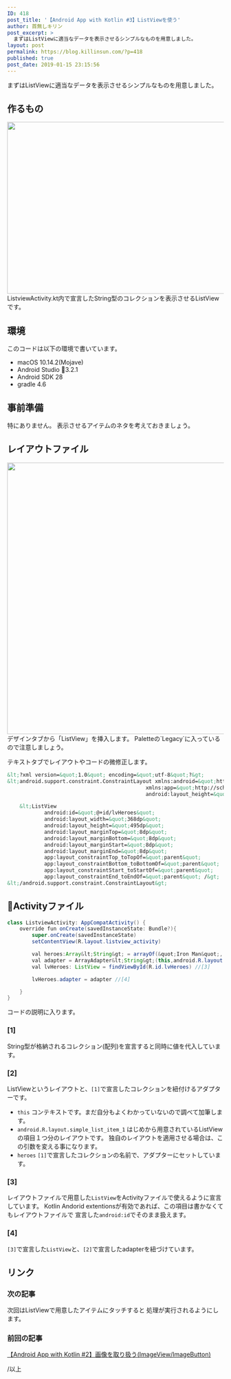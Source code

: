 ```yaml
---
ID: 418
post_title: '【Android App with Kotlin #3】ListViewを使う'
author: 首無しキリン
post_excerpt: >
  まずはListViewに適当なデータを表示させるシンプルなものを用意しました。
layout: post
permalink: https://blog.killinsun.com/?p=418
published: true
post_date: 2019-01-15 23:15:56
---
```

まずはListViewに適当なデータを表示させるシンプルなものを用意しました。

<!--more-->
## 作るもの

<img src="https://blog.killinsun.com/wp-content/uploads/2019/01/03_listview.gif" alt="" width="640" height="400" class="alignnone size-full wp-image-421" />
ListviewActivity.kt内で宣言したString型のコレクションを表示させるListViewです。

## 環境

このコードは以下の環境で書いています。

- macOS 10.14.2(Mojave)
- Android Studio 3.2.1
- Android SDK 28
- gradle 4.6

## 事前準備

特にありません。
表示させるアイテムのネタを考えておきましょう。

## レイアウトファイル

<img src="https://blog.killinsun.com/wp-content/uploads/2019/01/3c645c95809a7bda6124f034e0b1eacf.png" alt="" width="1023" height="632" class="alignnone size-full wp-image-420" />
デザインタブから「ListView」を挿入します。
Paletteの`Legacy`に入っているので注意しましょう。


テキストタブでレイアウトやコードの微修正します。

```xml
&lt;?xml version=&quot;1.0&quot; encoding=&quot;utf-8&quot;?&gt;
&lt;android.support.constraint.ConstraintLayout xmlns:android=&quot;http://schemas.android.com/apk/res/android&quot;
                                             xmlns:app=&quot;http://schemas.android.com/apk/res-auto&quot; xmlns:tools=&quot;http://schemas.android.com/tools&quot; android:layout_width=&quot;match_parent&quot;
                                             android:layout_height=&quot;match_parent&quot;&gt;

    &lt;ListView
            android:id=&quot;@+id/lvHeroes&quot;
            android:layout_width=&quot;368dp&quot;
            android:layout_height=&quot;495dp&quot;
            android:layout_marginTop=&quot;8dp&quot;
            android:layout_marginBottom=&quot;8dp&quot;
            android:layout_marginStart=&quot;8dp&quot;
            android:layout_marginEnd=&quot;8dp&quot;
            app:layout_constraintTop_toTopOf=&quot;parent&quot;
            app:layout_constraintBottom_toBottomOf=&quot;parent&quot;
            app:layout_constraintStart_toStartOf=&quot;parent&quot;
            app:layout_constraintEnd_toEndOf=&quot;parent&quot; /&gt;
&lt;/android.support.constraint.ConstraintLayout&gt;
```

## Activityファイル

```Java
class ListviewActivity: AppCompatActivity() {
    override fun onCreate(savedInstanceState: Bundle?){
        super.onCreate(savedInstanceState)
        setContentView(R.layout.listview_activity)

        val heroes:Array&lt;String&gt; = arrayOf(&quot;Iron Man&quot;, &quot;Captain America&quot;, &quot;Thor&quot;) //[1]
        val adapter = ArrayAdapter&lt;String&gt;(this,android.R.layout.simple_list_item_1, heroes) //[2]
        val lvHeroes: ListView = findViewById(R.id.lvHeroes) //[3]

        lvHeroes.adapter = adapter //[4]

    }
}
```

コードの説明に入ります。

### [1]

String型が格納されるコレクション(配列)を宣言すると同時に値を代入しています。

### [2]

ListViewというレイアウトと、`[1]`で宣言したコレクションを紐付けるアダプターです。

- `this`
    コンテキストです。まだ自分もよくわかっていないので調べて加筆します。
- `android.R.layout.simple_list_item_1`
    はじめから用意されているListViewの項目１つ分のレイアウトです。
    独自のレイアウトを適用させる場合は、この引数を変える事になります。
- `heroes`
    `[1]`で宣言したコレクションの名前で、アダプターにセットしています。

### [3]

レイアウトファイルで用意した`ListView`をActivityファイルで使えるように宣言しています。
Kotlin Andorid extentionsが有効であれば、この項目は書かなくてもレイアウトファイルで
宣言した`android:id`でそのまま扱えます。

### [4]

`[3]`で宣言した`ListView`と、`[2]`で宣言したadapterを紐づけています。

## リンク

### 次の記事

次回はListViewで用意したアイテムにタッチすると
処理が実行されるようにします。

### 前回の記事
<a href="https://blog.killinsun.com/?p=400">【Android App with Kotlin #2】画像を取り扱う(ImageView/ImageButton)</a>


/以上